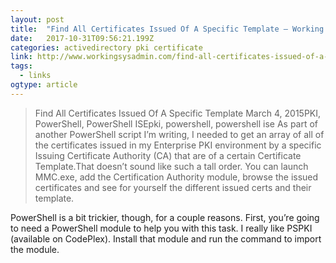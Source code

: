 ```yaml
---
layout: post 
title:  "Find All Certificates Issued Of A Specific Template – Working Sysadmin" 
date:   2017-10-31T09:56:21.199Z 
categories: activedirectory pki certificate 
link: http://www.workingsysadmin.com/find-all-certificates-issued-of-a-specific-template/ 
tags:
  - links
ogtype: article 
---
```


> Find All Certificates Issued Of A Specific Template
March 4, 2015PKI, PowerShell, PowerShell ISEpki, powershell, powershell ise
As part of another PowerShell script I’m writing, I needed to get an array of all of the certificates issued in my Enterprise PKI environment by a specific Issuing Certificate Authority (CA) that are of a certain Certificate Template.That doesn’t sound like such a tall order. You can launch MMC.exe, add the Certification Authority module, browse the issued certificates and see for yourself the different issued certs and their template.

PowerShell is a bit trickier, though, for a couple reasons. First, you’re going to need a PowerShell module to help you with this task. I really like PSPKI (available on CodePlex). Install that module and run the command to import the module.